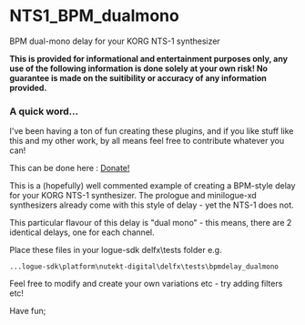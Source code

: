 # NTS1_BPM_dualmono
BPM dual-mono delay for your KORG NTS-1 synthesizer

**This is provided for informational and entertainment purposes only, any use of the following information is done solely at your own risk! No guarantee is made on the suitibility or accuracy of any information provided.**

### A quick word...
I've been having a ton of fun creating these plugins, and if you like stuff like this and my other work, by all means feel free to contribute whatever you can!

This can be done here :  [Donate!](https://www.paypal.com/cgi-bin/webscr?cmd=_s-xclick&hosted_button_id=MSTCVLXMG7Z5J&source=url)

This is a (hopefully) well commented example of creating a BPM-style delay for your KORG NTS-1 synthesizer. The prologue and minilogue-xd synthesizers already come with this style of delay - yet the NTS-1 does not. 

This particular flavour of this delay is "dual mono" - this means, there are 2 identical delays, one for each channel. 


Place these files in your logue-sdk delfx\tests folder e.g.

```...logue-sdk\platform\nutekt-digital\delfx\tests\bpmdelay_dualmono ```

Feel free to modify and create your own variations etc - try adding filters etc!

Have fun;
